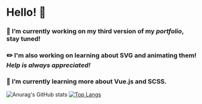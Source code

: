 # Hello! 👋

### :calendar: I’m currently working on my third version of my ***portfolio***, stay tuned!
### :pencil2: I'm also working on learning about **SVG** and animating them! *Help is always appreciated!*     
### :rocket: I’m currently learning more about Vue.js and SCSS.

![Anurag's GitHub stats](https://github-readme-stats.vercel.app/api?username=AndersErikNissen&show_icons=true&theme=radical)
[![Top Langs](https://github-readme-stats.vercel.app/api/top-langs/?username=AndersErikNissen&layout=compact)](https://github.com/anuraghazra/github-readme-stats)



<!--
**AndersErikNissen/AndersErikNissen** is a ✨ _special_ ✨ repository because its `README.md` (this file) appears on your GitHub profile.

- 🔭 I’m currently working on ...
- 🌱 I’m currently learning Backend/DB such as Node.js and MSSQL
- 👯 I’m looking to collaborate on ...
- 🤔 I’m looking for help with ...
- 💬 Ask me about ...
- 📫 How to reach me: ...
- 😄 Pronouns: ...
- ⚡ Fun fact: ...
-->
